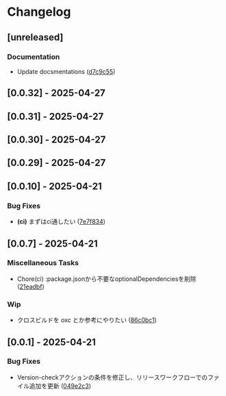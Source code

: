 # Changelog
## [unreleased]

### Documentation



- Update docsmentations ([d7c9c55](https://github.com/tktcorporation/clip-filepaths/commit/d7c9c55958144d9bbd7ce80f87a77ab1b8c6e66f))

## [0.0.32] - 2025-04-27

## [0.0.31] - 2025-04-27

## [0.0.30] - 2025-04-27

## [0.0.29] - 2025-04-27

## [0.0.10] - 2025-04-21

### Bug Fixes



- **(ci)** まずはci通したい ([7e7f834](https://github.com/tktcorporation/clip-filepaths/commit/7e7f834b6b4c55eb26924b8e49bb6150151fd1e2))

## [0.0.7] - 2025-04-21

### Miscellaneous Tasks



- Chore(ci) :package.jsonから不要なoptionalDependenciesを削除 ([21eadbf](https://github.com/tktcorporation/clip-filepaths/commit/21eadbfdcc8819f574e20259b66e3ab49cc9d9cf))

### Wip



- クロスビルドを oxc とか参考にやりたい ([86c0bc1](https://github.com/tktcorporation/clip-filepaths/commit/86c0bc14960fe96c9d2a74d436f8fdf6f0f971df))

## [0.0.1] - 2025-04-21

### Bug Fixes



- Version-checkアクションの条件を修正し、リリースワークフローでのファイル追加を更新 ([049e2c3](https://github.com/tktcorporation/clip-filepaths/commit/049e2c39bc5a96bbd2ac28aa8bbb136b983e2d2e))

<!-- generated by git-cliff -->
